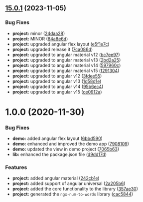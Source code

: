 

## [15.0.1](https://github.com/anthonynahas/ngx-num-to-words/compare/1.0.0...15.0.1) (2023-11-05)


### Bug Fixes

* **project:** minor ([24daa28](https://github.com/anthonynahas/ngx-num-to-words/commit/24daa286f89ae26b6bbefae7ef05fdeed916b23c))
* **project:** MINOR ([84a8e6d](https://github.com/anthonynahas/ngx-num-to-words/commit/84a8e6dd73578ced602778453d20b7872f42b2cf))
* **project:** upgraded angular flex layout ([e5f1e7c](https://github.com/anthonynahas/ngx-num-to-words/commit/e5f1e7caef11fd7bb20397b21b6f3119d883a563))
* **project:** upgraded release it ([7ca086d](https://github.com/anthonynahas/ngx-num-to-words/commit/7ca086dc6746cd54a1719de07e8ed94b8fcb4658))
* **project:** upgraded to angular material v12 ([bc7ee97](https://github.com/anthonynahas/ngx-num-to-words/commit/bc7ee979c55c0358c16f578c199302f56f0a6b1e))
* **project:** upgraded to angular material v13 ([2bd2a25](https://github.com/anthonynahas/ngx-num-to-words/commit/2bd2a25a1ab3b69e6f7925d98f6da6cde8648b0d))
* **project:** upgraded to angular material v14 ([597960c](https://github.com/anthonynahas/ngx-num-to-words/commit/597960c8e64a849cc2c55254c20da5ea0bfc87bd))
* **project:** upgraded to angular material v15 ([f291304](https://github.com/anthonynahas/ngx-num-to-words/commit/f291304c6ca672f3c69778e7493db728657e8404))
* **project:** upgraded to angular v12 ([3fdee55](https://github.com/anthonynahas/ngx-num-to-words/commit/3fdee5506a3f776a504f833989772b94316ab736))
* **project:** upgraded to angular v13 ([1d58d1e](https://github.com/anthonynahas/ngx-num-to-words/commit/1d58d1e42f301b90ac3da10faf930434611f5c26))
* **project:** upgraded to angular v14 ([95b6ec4](https://github.com/anthonynahas/ngx-num-to-words/commit/95b6ec47dd8f6e3b7125e0642a550d05119372a8))
* **project:** upgraded to angular v15 ([ce0912a](https://github.com/anthonynahas/ngx-num-to-words/commit/ce0912adab3534d897d102f0f93956b7054dd710))

# 1.0.0 (2020-11-30)


### Bug Fixes

* **demo:** added angular flex layout ([6bbd590](https://github.com/anthonynahas/ngx-num-to-words/commit/6bbd590d9c2c855ea97c86b83439da1dd022d57f))
* **demo:** enhanced and improved the demo app ([7908109](https://github.com/anthonynahas/ngx-num-to-words/commit/7908109d3101bd9cc81ff8451af5cc19a51616a5))
* **demo:** updated the view in demo project ([7065b63](https://github.com/anthonynahas/ngx-num-to-words/commit/7065b635f0533823cb5f30d5b646f0a625030f1f))
* **lib:** enhanced the package.json file ([d9dd17d](https://github.com/anthonynahas/ngx-num-to-words/commit/d9dd17ddb06ebabb563e9837168256aa6243f25c))


### Features

* **project:** added angular material ([242cb1e](https://github.com/anthonynahas/ngx-num-to-words/commit/242cb1e13cc3d4e98ba227c780d6ba1beaafa68b))
* **project:** added support of angular universal ([2a205b6](https://github.com/anthonynahas/ngx-num-to-words/commit/2a205b63b960c829463f7b62feb880c8b532526e))
* **project:** added the core functionality to the library ([357ae30](https://github.com/anthonynahas/ngx-num-to-words/commit/357ae30386bd031fd7c7b5ca8779e58e3cfc0e7d))
* **project:** generated the `ngx-num-to-words` library ([cac5844](https://github.com/anthonynahas/ngx-num-to-words/commit/cac5844b1ba27eae752fd1cedfe0bf288713cf88))
